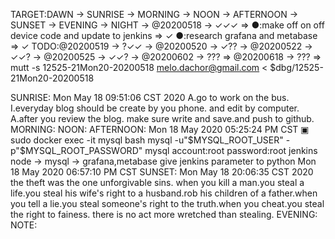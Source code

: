TARGET:DAWN → SUNRISE → MORNING → NOON → AFTERNOON → SUNSET → EVENING → NIGHT → @20200518 → ✓✓✓ ⇒ 
●:make off on off device code and update to jenkins ⇒ ✓ 
●:research grafana and metabase ⇒  ✓ 
TODO:@20200519 → ?✓✓ → @20200520 → ✓?? → @20200522 → ✓✓? → @20200525 → ✓✓? → @20200602 → ??? ⇒ @20200618 → ??? ⇒ 
mutt -s 12525-21Mon20-20200518 melo.dachor@gmail.com < $dbg/12525-21Mon20-20200518

SUNRISE:
Mon May 18 09:51:06 CST 2020
A.go to work on the bus.
I.everyday blog should be create by you phone. and edit by computer.
A.after you review the blog. make sure write and save.and push to github.
MORNING:
NOON:
AFTERNOON:
Mon 18 May 2020 05:25:24 PM CST
    ▣ sudo docker exec -it mysql bash
    mysql -u"$MYSQL_ROOT_USER" -p"$MYSQL_ROOT_PASSWORD"
    mysql account:root password:root
    jenkins node -> mysql -> grafana,metabase
    give jenkins parameter to python
Mon 18 May 2020 06:57:10 PM CST
SUNSET:
Mon May 18 20:06:35 CST 2020
	the theft was the one unforgivable sins. when you kill a man.you steal a life.you steal his wife's right to a husband.rob his children of a father.when you tell a lie.you steal someone's right to the truth.when you cheat.you steal the right to fainess. there is no act more wretched than stealing.
EVENING:
NOTE:
